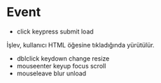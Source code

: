 # Event

- click	keypress	submit	load

İşlev, kullanıcı HTML öğesine tıkladığında yürütülür.

* dblclick	keydown	change	resize
* mouseenter	keyup	focus	scroll
* mouseleave	 	blur	unload

